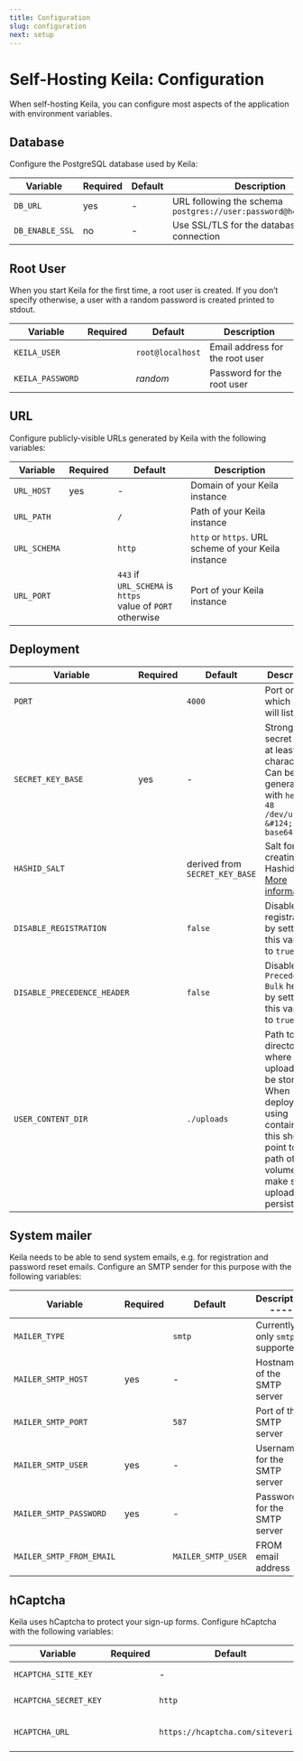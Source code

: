 ```yaml
---
title: Configuration
slug: configuration
next: setup
---
```


# Self-Hosting Keila: Configuration

When self-hosting Keila, you can configure most aspects of the application with
environment variables.

## Database
Configure the PostgreSQL database used by Keila:

| Variable      | Required | Default | Description  |
| ---------------- | -------- | ------- | --------------------------------------- |
| `DB_URL`         | yes      | -       | URL following the schema `postgres://user:password@host/database` |
| `DB_ENABLE_SSL`  | no       | -       | Use SSL/TLS for the database connection |

## Root User
When you start Keila for the first time, a root user is created. If you don’t
specify otherwise, a user with a random password is created printed to
stdout.

| Variable      | Required | Default | Description  |
| ---------------- | -------- | ------- | --------------------------------------- |
| `KEILA_USER`     |          | `root@localhost` | Email address for the root user |
| `KEILA_PASSWORD` |          | *random* | Password for the root user           |

## URL
Configure publicly-visible URLs generated by Keila with the following variables:


| Variable      | Required | Default | Description  |
| ------------- | -------- | ------- | --------------------------------------- |
| `URL_HOST`    | yes      | -       | Domain of your Keila instance           |
| `URL_PATH`    |          | `/`     | Path of your Keila instance             |
| `URL_SCHEMA`  |          | `http`  | `http` or `https`. URL scheme of your Keila instance |
| `URL_PORT`    |          | `443` if `URL_SCHEMA` is `https`<br>value of `PORT` otherwise | Port of your Keila instance |

## Deployment

| Variable               | Required | Default | Description                    |
| ---------------------- | -------- | ------- | ------------------------------ |
| `PORT`                 |          | `4000`  | Port on which Keila will listen |
| `SECRET_KEY_BASE`      | yes      | -       | Strong secret with at least 64 characters. Can be generated with `head -c 48 /dev/urandom &#124; base64` |
| `HASHID_SALT`          |          | derived from `SECRET_KEY_BASE` | Salt for creating Hashids. [More information](https://hashids.org/) |
| `DISABLE_REGISTRATION` |          | `false` | Disable user registration by setting this variable to `true` |
| `DISABLE_PRECEDENCE_HEADER` |     | `false` | Disable the `Precedence: Bulk` header by settings this variable to `true` |
| `USER_CONTENT_DIR`     |          | `./uploads` | Path to a directory where user uploads will be stored. When deploying using containers, this should point to the path of a volume to make sure uploads are persisted. |

## System mailer
Keila needs to be able to send system emails, e.g. for registration and password
reset emails. Configure an SMTP sender for this purpose with the following
variables:

| Variable                 | Required | Default | Description                   ---- |
| ----------------------   | -------- | ------- | ---------------------------------- |
| `MAILER_TYPE`            |          | `smtp`  | Currently only `smtp` is supported |
| `MAILER_SMTP_HOST`       | yes      | -       | Hostname of the SMTP server        |
| `MAILER_SMTP_PORT`       |          | `587`   | Port of the SMTP server            |
| `MAILER_SMTP_USER`       | yes      | -       | Username for the SMTP server       |
| `MAILER_SMTP_PASSWORD`   | yes      | -       | Password for the SMTP server       |
| `MAILER_SMTP_FROM_EMAIL` |          | `MAILER_SMTP_USER` | FROM email address      | 

## hCaptcha
Keila uses hCaptcha to protect your sign-up forms. Configure hCaptcha with the
following variables:

| Variable              | Required | Default | Description                     |
| --------------------- | -------- | ------- | ------------------------------- |
| `HCAPTCHA_SITE_KEY`   |          | -       | hCaptcha site key               |
| `HCAPTCHA_SECRET_KEY` |          | `http`  | hCaptcha secret key             |
| `HCAPTCHA_URL`        |          | `https://hcaptcha.com/siteverify` | hCaptcha verification URL |